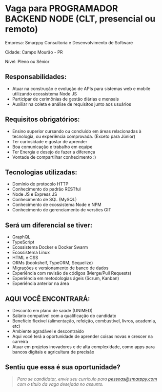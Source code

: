 # Vaga para PROGRAMADOR BACKEND NODE (CLT, presencial ou remoto)

Empresa: Smarppy Consultoria e Desenvolvimento de Software

Cidade: Campo Mourão - PR

Nível: Pleno ou Sênior

## Responsabilidades:

- Atuar na construção e evolução de APIs para sistemas web e mobile utilizando ecossistema Node JS
- Participar de cerimônias de gestão diárias e mensais 
- Auxiliar na coleta e análise de requisitos junto aos usuários

## Requisitos obrigatórios:

- Ensino superior cursando ou concluído em áreas relacionadas à tecnologia, ou experiência comprovada. (Exceto para Júnior)
- Ter curiosidade e gostar de aprender
- Boa comunicação e trabalho em equipe
- Ter Energia e desejo de fazer a diferença
- Vontade de compartilhar conhecimento :)

## Tecnologias utilizadas:

- Domínio do protocolo HTTP
- Conhecimento do padrão RESTful
- Node JS e Express JS
- Conhecimento de SQL (MySQL)
- Conhecimento de ecossistema Node e NPM
- Conhecimento de gerenciamento de versões GIT

## Será um diferencial se tiver: 

- GraphQL
- TypeScript
- Ecossistema Docker e Docker Swarm
- Ecossistema Linux
- HTML e CSS
- ORMs (bookshelf, TypeORM, Sequelize)
- Migrações e versionamento de banco de dados
- Experiência com revisão de códigos (Merge/Pull Requests)
- Experiência em metodologias ágeis (Scrum, Kanban)
- Experiência anterior na área

## AQUI VOCÊ ENCONTRARÁ:

- Desconto em plano de saúde (UNIMED)
- Salário compatível com a qualificação do candidato
- Benefício flexível (alimentação, refeição, combustível, livros, academia, etc)
- Ambiente agradável e descontraído
- Aqui você terá a oportunidade de aprender coisas novas e crescer na carreira
- Atuar em projetos inovadores e de alta complexidade, como apps para bancos digitais e agricultura de precisão

## Sentiu que essa é sua oportunidade?

> _Para se candidatar, envie seu currículo para [pessoas@smarppy.com](mailto:pessoas@smarppy.com) com o título da vaga desejada no *assunto*._
